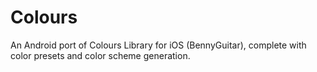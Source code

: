 Colours
=======

An Android port of Colours Library for iOS (BennyGuitar), complete with color presets and color scheme generation. 
